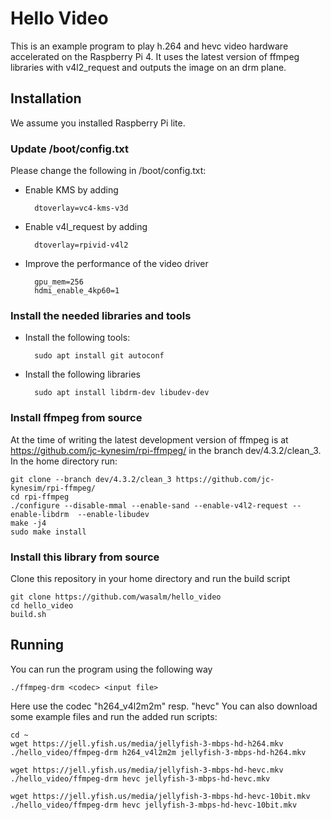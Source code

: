 # Hello Video
This is an example program to play h.264 and hevc video hardware accelerated on the Raspberry Pi 4.
It uses the latest version of ffmpeg libraries with v4l2_request and outputs the image on an drm plane.

## Installation
We assume you installed Raspberry Pi lite.

### Update /boot/config.txt
Please change the following in /boot/config.txt:
- Enable KMS  by adding 
		
		dtoverlay=vc4-kms-v3d	

- Enable v4l_request by adding
		
		dtoverlay=rpivid-v4l2
		
- Improve the performance of the video driver
		
		gpu_mem=256
		hdmi_enable_4kp60=1

### Install the needed libraries and tools

- Install the following tools:
	
		sudo apt install git autoconf

- Install the following libraries

		sudo apt install libdrm-dev libudev-dev

### Install ffmpeg from source
At the time of writing the latest development version of ffmpeg is at https://github.com/jc-kynesim/rpi-ffmpeg/ in the branch dev/4.3.2/clean_3.
In the home directory run:

	git clone --branch dev/4.3.2/clean_3 https://github.com/jc-kynesim/rpi-ffmpeg/
	cd rpi-ffmpeg
	./configure --disable-mmal --enable-sand --enable-v4l2-request --enable-libdrm  --enable-libudev
	make -j4
	sudo make install

### Install this library from source
Clone this repository in your home directory and run the build script
	
	git clone https://github.com/wasalm/hello_video
	cd hello_video
	build.sh

## Running
You can run the program using the following way

	./ffmpeg-drm <codec> <input file>

Here use the codec "h264_v4l2m2m" resp. "hevc"
You can also download some example files and run the added run scripts:

	cd ~
	wget https://jell.yfish.us/media/jellyfish-3-mbps-hd-h264.mkv
	./hello_video/ffmpeg-drm h264_v4l2m2m jellyfish-3-mbps-hd-h264.mkv

	wget https://jell.yfish.us/media/jellyfish-3-mbps-hd-hevc.mkv
	./hello_video/ffmpeg-drm hevc jellyfish-3-mbps-hd-hevc.mkv

	wget https://jell.yfish.us/media/jellyfish-3-mbps-hd-hevc-10bit.mkv
	./hello_video/ffmpeg-drm hevc jellyfish-3-mbps-hd-hevc-10bit.mkv
